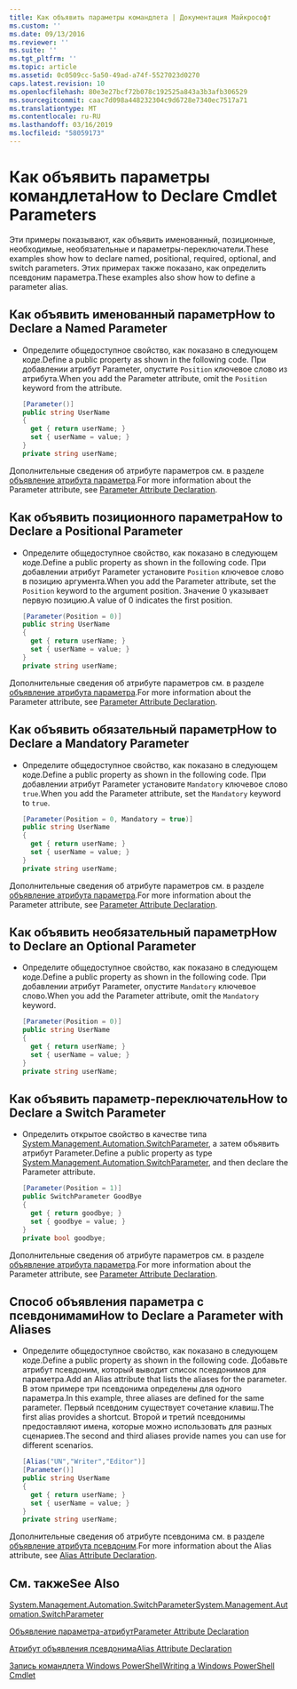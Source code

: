 ```yaml
---
title: Как объявить параметры командлета | Документация Майкрософт
ms.custom: ''
ms.date: 09/13/2016
ms.reviewer: ''
ms.suite: ''
ms.tgt_pltfrm: ''
ms.topic: article
ms.assetid: 0c0509cc-5a50-49ad-a74f-5527023d0270
caps.latest.revision: 10
ms.openlocfilehash: 80e3e27bcf72b078c192525a843a3b3afb306529
ms.sourcegitcommit: caac7d098a448232304c9d6728e7340ec7517a71
ms.translationtype: MT
ms.contentlocale: ru-RU
ms.lasthandoff: 03/16/2019
ms.locfileid: "58059173"
---
```

# <a name="how-to-declare-cmdlet-parameters"></a><span data-ttu-id="156fc-102">Как объявить параметры командлета</span><span class="sxs-lookup"><span data-stu-id="156fc-102">How to Declare Cmdlet Parameters</span></span>

<span data-ttu-id="156fc-103">Эти примеры показывают, как объявить именованный, позиционные, необходимые, необязательные и параметры-переключатели.</span><span class="sxs-lookup"><span data-stu-id="156fc-103">These examples show how to declare named, positional, required, optional, and switch parameters.</span></span> <span data-ttu-id="156fc-104">Этих примерах также показано, как определить псевдоним параметра.</span><span class="sxs-lookup"><span data-stu-id="156fc-104">These examples also show how to define a parameter alias.</span></span>

## <a name="how-to-declare-a-named-parameter"></a><span data-ttu-id="156fc-105">Как объявить именованный параметр</span><span class="sxs-lookup"><span data-stu-id="156fc-105">How to Declare a Named Parameter</span></span>

- <span data-ttu-id="156fc-106">Определите общедоступное свойство, как показано в следующем коде.</span><span class="sxs-lookup"><span data-stu-id="156fc-106">Define a public property as shown in the following code.</span></span> <span data-ttu-id="156fc-107">При добавлении атрибут Parameter, опустите `Position` ключевое слово из атрибута.</span><span class="sxs-lookup"><span data-stu-id="156fc-107">When you add the Parameter attribute, omit the `Position` keyword from the attribute.</span></span>

    ```csharp
    [Parameter()]
    public string UserName
    {
      get { return userName; }
      set { userName = value; }
    }
    private string userName;
    ```

<span data-ttu-id="156fc-108">Дополнительные сведения об атрибуте параметров см. в разделе [объявление атрибута параметра](./parameter-attribute-declaration.md).</span><span class="sxs-lookup"><span data-stu-id="156fc-108">For more information about the Parameter attribute, see [Parameter Attribute Declaration](./parameter-attribute-declaration.md).</span></span>

## <a name="how-to-declare-a-positional-parameter"></a><span data-ttu-id="156fc-109">Как объявить позиционного параметра</span><span class="sxs-lookup"><span data-stu-id="156fc-109">How to Declare a Positional Parameter</span></span>

- <span data-ttu-id="156fc-110">Определите общедоступное свойство, как показано в следующем коде.</span><span class="sxs-lookup"><span data-stu-id="156fc-110">Define a public property as shown in the following code.</span></span> <span data-ttu-id="156fc-111">При добавлении атрибут Parameter установите `Position` ключевое слово в позицию аргумента.</span><span class="sxs-lookup"><span data-stu-id="156fc-111">When you add the Parameter attribute, set the `Position` keyword to the argument position.</span></span> <span data-ttu-id="156fc-112">Значение 0 указывает первую позицию.</span><span class="sxs-lookup"><span data-stu-id="156fc-112">A value of 0 indicates the first position.</span></span>

    ```csharp
    [Parameter(Position = 0)]
    public string UserName
    {
      get { return userName; }
      set { userName = value; }
    }
    private string userName;
    ```

<span data-ttu-id="156fc-113">Дополнительные сведения об атрибуте параметров см. в разделе [объявление атрибута параметра](./parameter-attribute-declaration.md).</span><span class="sxs-lookup"><span data-stu-id="156fc-113">For more information about the Parameter attribute, see [Parameter Attribute Declaration](./parameter-attribute-declaration.md).</span></span>

## <a name="how-to-declare-a-mandatory-parameter"></a><span data-ttu-id="156fc-114">Как объявить обязательный параметр</span><span class="sxs-lookup"><span data-stu-id="156fc-114">How to Declare a Mandatory Parameter</span></span>

- <span data-ttu-id="156fc-115">Определите общедоступное свойство, как показано в следующем коде.</span><span class="sxs-lookup"><span data-stu-id="156fc-115">Define a public property as shown in the following code.</span></span> <span data-ttu-id="156fc-116">При добавлении атрибут Parameter установите `Mandatory` ключевое слово `true`.</span><span class="sxs-lookup"><span data-stu-id="156fc-116">When you add the Parameter attribute, set the `Mandatory` keyword to `true`.</span></span>

    ```csharp
    [Parameter(Position = 0, Mandatory = true)]
    public string UserName
    {
      get { return userName; }
      set { userName = value; }
    }
    private string userName;
    ```

<span data-ttu-id="156fc-117">Дополнительные сведения об атрибуте параметров см. в разделе [объявление атрибута параметра](./parameter-attribute-declaration.md).</span><span class="sxs-lookup"><span data-stu-id="156fc-117">For more information about the Parameter attribute, see [Parameter Attribute Declaration](./parameter-attribute-declaration.md).</span></span>

## <a name="how-to-declare-an-optional-parameter"></a><span data-ttu-id="156fc-118">Как объявить необязательный параметр</span><span class="sxs-lookup"><span data-stu-id="156fc-118">How to Declare an Optional Parameter</span></span>

- <span data-ttu-id="156fc-119">Определите общедоступное свойство, как показано в следующем коде.</span><span class="sxs-lookup"><span data-stu-id="156fc-119">Define a public property as shown in the following code.</span></span> <span data-ttu-id="156fc-120">При добавлении атрибут Parameter, опустите `Mandatory` ключевое слово.</span><span class="sxs-lookup"><span data-stu-id="156fc-120">When you add the Parameter attribute, omit the `Mandatory` keyword.</span></span>

    ```csharp
    [Parameter(Position = 0)]
    public string UserName
    {
      get { return userName; }
      set { userName = value; }
    }
    private string userName;
    ```

## <a name="how-to-declare-a-switch-parameter"></a><span data-ttu-id="156fc-121">Как объявить параметр-переключатель</span><span class="sxs-lookup"><span data-stu-id="156fc-121">How to Declare a Switch Parameter</span></span>

- <span data-ttu-id="156fc-122">Определить открытое свойство в качестве типа [System.Management.Automation.SwitchParameter](/dotnet/api/System.Management.Automation.SwitchParameter), а затем объявить атрибут Parameter.</span><span class="sxs-lookup"><span data-stu-id="156fc-122">Define a public property as type [System.Management.Automation.SwitchParameter](/dotnet/api/System.Management.Automation.SwitchParameter), and then declare the Parameter attribute.</span></span>

    ```csharp
    [Parameter(Position = 1)]
    public SwitchParameter GoodBye
    {
      get { return goodbye; }
      set { goodbye = value; }
    }
    private bool goodbye;
    ```

<span data-ttu-id="156fc-123">Дополнительные сведения об атрибуте параметров см. в разделе [объявление атрибута параметра](./parameter-attribute-declaration.md).</span><span class="sxs-lookup"><span data-stu-id="156fc-123">For more information about the Parameter attribute, see [Parameter Attribute Declaration](./parameter-attribute-declaration.md).</span></span>

## <a name="how-to-declare-a-parameter-with-aliases"></a><span data-ttu-id="156fc-124">Способ объявления параметра с псевдонимами</span><span class="sxs-lookup"><span data-stu-id="156fc-124">How to Declare a Parameter with Aliases</span></span>

- <span data-ttu-id="156fc-125">Определите общедоступное свойство, как показано в следующем коде.</span><span class="sxs-lookup"><span data-stu-id="156fc-125">Define a public property as shown in the following code.</span></span> <span data-ttu-id="156fc-126">Добавьте атрибут псевдоним, который выводит список псевдонимов для параметра.</span><span class="sxs-lookup"><span data-stu-id="156fc-126">Add an Alias attribute that lists the aliases for the parameter.</span></span> <span data-ttu-id="156fc-127">В этом примере три псевдонима определены для одного параметра.</span><span class="sxs-lookup"><span data-stu-id="156fc-127">In this example, three aliases are defined for the same parameter.</span></span> <span data-ttu-id="156fc-128">Первый псевдоним существует сочетание клавиш.</span><span class="sxs-lookup"><span data-stu-id="156fc-128">The first alias provides a shortcut.</span></span> <span data-ttu-id="156fc-129">Второй и третий псевдонимы предоставляют имена, которые можно использовать для разных сценариев.</span><span class="sxs-lookup"><span data-stu-id="156fc-129">The second and third aliases provide names you can use for different scenarios.</span></span>

    ```csharp
    [Alias("UN","Writer","Editor")]
    [Parameter()]
    public string UserName
    {
      get { return userName; }
      set { userName = value; }
    }
    private string userName;
    ```

<span data-ttu-id="156fc-130">Дополнительные сведения об атрибуте псевдонима см. в разделе [объявление атрибута псевдоним](./alias-attribute-declaration.md).</span><span class="sxs-lookup"><span data-stu-id="156fc-130">For more information about the Alias attribute, see [Alias Attribute Declaration](./alias-attribute-declaration.md).</span></span>

## <a name="see-also"></a><span data-ttu-id="156fc-131">См. также</span><span class="sxs-lookup"><span data-stu-id="156fc-131">See Also</span></span>

[<span data-ttu-id="156fc-132">System.Management.Automation.SwitchParameter</span><span class="sxs-lookup"><span data-stu-id="156fc-132">System.Management.Automation.SwitchParameter</span></span>](/dotnet/api/System.Management.Automation.SwitchParameter)

[<span data-ttu-id="156fc-133">Объявление параметра-атрибут</span><span class="sxs-lookup"><span data-stu-id="156fc-133">Parameter Attribute Declaration</span></span>](./parameter-attribute-declaration.md)

[<span data-ttu-id="156fc-134">Атрибут объявления псевдонима</span><span class="sxs-lookup"><span data-stu-id="156fc-134">Alias Attribute Declaration</span></span>](./alias-attribute-declaration.md)

[<span data-ttu-id="156fc-135">Запись командлета Windows PowerShell</span><span class="sxs-lookup"><span data-stu-id="156fc-135">Writing a Windows PowerShell Cmdlet</span></span>](./writing-a-windows-powershell-cmdlet.md)
